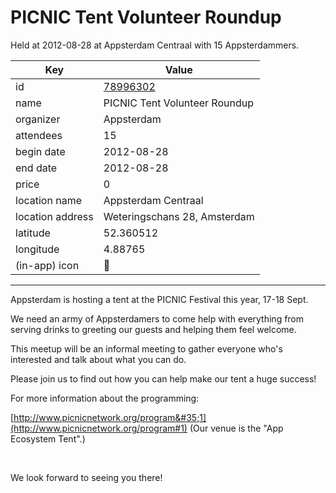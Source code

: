 # PICNIC Tent Volunteer Roundup
Held at 2012-08-28 at Appsterdam Centraal with 15 Appsterdammers.
        
|Key|Value
|---|---|
|id|[78996302](https://www.meetup.com/appsterdam/events/78996302/)|
|name|PICNIC Tent Volunteer Roundup|
|organizer|Appsterdam|
|attendees|15|
|begin date|2012-08-28|
|end date|2012-08-28|
|price|0|
|location name|Appsterdam Centraal|
|location address|Weteringschans 28, Amsterdam|
|latitude|52.360512|
|longitude|4.88765|
|(in-app) icon|🧺|

---

Appsterdam is hosting a tent at the PICNIC Festival this year, 17-18 Sept.

We need an army of Appsterdamers to come help with everything from serving drinks to greeting our guests and helping them feel welcome.

This meetup will be an informal meeting to gather everyone who's interested and talk about what you can do.

Please join us to find out how you can help make our tent a huge success!

For more information about the programming:

[http://www.picnicnetwork.org/program&#35;1](http://www.picnicnetwork.org/program#1) (Our venue is the "App Ecosystem Tent".)

 

We look forward to seeing you there!


